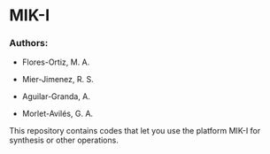 # MIK-I


### Authors:
- Flores-Ortiz, M. A.
* Mier-Jimenez, R. S.
+ Aguilar-Granda, A.
- Morlet-Avilés, G. A.

This repository contains codes that let you use the platform MIK-I for synthesis or other operations.

